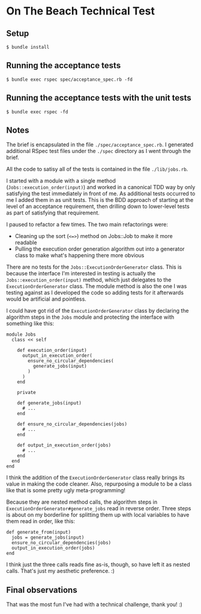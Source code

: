 # On The Beach Technical Test #

## Setup ##

    $ bundle install

## Running the acceptance tests ##

    $ bundle exec rspec spec/acceptance_spec.rb -fd

## Running the acceptance tests with the unit tests ##

    $ bundle exec rspec -fd

## Notes ##

The brief is encapsulated in the file `./spec/acceptance_spec.rb`. I generated additional RSpec
test files under the `./spec` directory as I went through the brief.

All the code to satisy all of the tests is contained in the file `./lib/jobs.rb`.

I started with a module with a single method (`Jobs::execution_order(input)`) and worked in a
canonical TDD way by only satisfying the test immediately in front of me. As additional tests
occurred to me I added them in as unit tests. This is the BDD approach of starting at the level of
an acceptance requirement, then drilling down to lower-level tests as part of satisfying that
requirement.

I paused to refactor a few times. The two main refactorings were:

- Cleaning up the sort (`<=>`) method on Jobs::Job to make it more readable
- Pulling the execution order generation algorithm out into a generator class to make what's
happening there more obvious

There are no tests for the `Jobs::ExecutionOrderGenerator` class. This is because the interface
I'm interested in testing is actually the `Jobs::execution_order(input)` method, which just
delegates to the `ExecutionOrderGenerator` class. The module method is also the one I was testing
against as I developed the code so adding tests for it afterwards would be artificial and
pointless.

I could have got rid of the `ExecutionOrderGenerator` class by declaring the algorithm steps in the
`Jobs` module and protecting the interface with something like this:

    module Jobs
      class << self

        def execution_order(input)
          output_in_execution_order(
            ensure_no_circular_dependencies(
              generate_jobs(input)
            )
          )
        end

        private

        def generate_jobs(input)
          # ...
        end

        def ensure_no_circular_dependencies(jobs)
          # ...
        end

        def output_in_execution_order(jobs)
          # ...
        end
      end
    end

I think the addition of the `ExecutionOrderGenerator` class really brings its value in making the
code cleaner. Also, repurposing a module to be a class like that is some pretty ugly
meta-programming!

Because they are nested method calls, the algorithm steps in
`ExecutionOrderGenerator#generate_jobs` read in reverse order. Three steps is about on my
borderline for splitting them up with local variables to have them read in order, like this:

    def generate_from(input)
      jobs = generate_jobs(input)
      ensure_no_circular_dependencies(jobs)
      output_in_execution_order(jobs)
    end

I think just the three calls reads fine as-is, though, so have left it as nested calls. That's
just my aesthetic preference. :)

## Final observations ##

That was the most fun I've had with a technical challenge, thank you! :)
